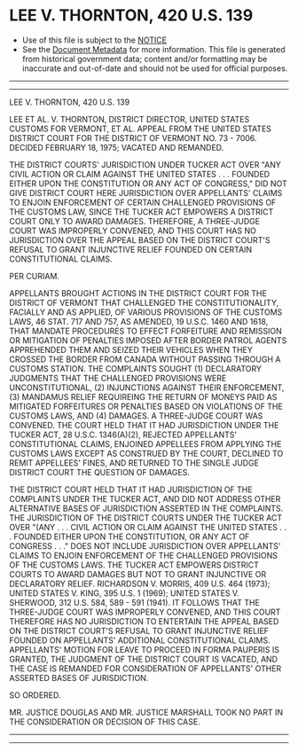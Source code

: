 ---
---

# LEE V. THORNTON, 420 U.S. 139

* Use of this file is subject to the [NOTICE](https://github.com/publicdocs/notice/blob/master/NOTICE)
* See the [Document Metadata](../../../) for more information.
  This file is generated from historical government data; content and/or formatting may be inaccurate and out-of-date and should not be used for official purposes.

----------
----------

LEE V. THORNTON, 420 U.S. 139

LEE ET AL. V. THORNTON, DISTRICT DIRECTOR, UNITED STATES CUSTOMS FOR VERMONT, ET AL. APPEAL FROM THE UNITED STATES DISTRICT COURT FOR THE DISTRICT OF VERMONT NO. 73 - 7006.  DECIDED FEBRUARY 18, 1975; VACATED AND REMANDED.

THE DISTRICT COURTS' JURISDICTION UNDER TUCKER ACT OVER "ANY CIVIL ACTION OR CLAIM AGAINST THE UNITED STATES . . . FOUNDED EITHER UPON THE CONSTITUTION OR ANY ACT OF CONGRESS," DID NOT GIVE DISTRICT COURT HERE JURISDICTION OVER APPELLANTS' CLAIMS TO ENJOIN ENFORCEMENT OF CERTAIN CHALLENGED PROVISIONS OF THE CUSTOMS LAW, SINCE THE TUCKER ACT EMPOWERS A DISTRICT COURT ONLY TO AWARD DAMAGES.  THEREFORE, A THREE-JUDGE COURT WAS IMPROPERLY CONVENED, AND THIS COURT HAS NO JURISDICTION OVER THE APPEAL BASED ON THE DISTRICT COURT'S REFUSAL TO GRANT INJUNCTIVE RELIEF FOUNDED ON CERTAIN CONSTITUTIONAL CLAIMS.

PER CURIAM.

APPELLANTS BROUGHT ACTIONS IN THE DISTRICT COURT FOR THE DISTRICT OF VERMONT THAT CHALLENGED THE CONSTITUTIONALITY, FACIALLY AND AS APPLIED, OF VARIOUS PROVISIONS OF THE CUSTOMS LAWS, 46 STAT. 717 AND 757, AS AMENDED, 19 U.S.C. 1460 AND 1618, THAT MANDATE PROCEDURES TO EFFECT FORFEITURE AND REMISSION OR MITIGATION OF PENALTIES IMPOSED AFTER BORDER PATROL AGENTS APPREHENDED THEM AND SEIZED THEIR VEHICLES WHEN THEY CROSSED THE BORDER FROM CANADA WITHOUT PASSING THROUGH A CUSTOMS STATION.  THE COMPLAINTS SOUGHT (1) DECLARATORY JUDGMENTS THAT THE CHALLENGED PROVISIONS WERE UNCONSTITUTIONAL, (2) INJUNCTIONS AGAINST THEIR ENFORCEMENT, (3) MANDAMUS RELIEF REQUIREING THE RETURN OF MONEYS PAID AS MITIGATED FORFEITURES OR PENALTIES BASED ON VIOLATIONS OF THE CUSTOMS LAWS, AND (4) DAMAGES.  A THREE-JUDGE COURT WAS CONVENED.  THE COURT HELD THAT IT HAD JURISDICTION UNDER THE TUCKER ACT, 28 U.S.C. 1346(A)(2), REJECTED APPELLANTS' CONSTITUTIONAL CLAIMS, ENJOINED APPELLEES FROM APPLYING THE CUSTOMS LAWS EXCEPT AS CONSTRUED BY THE COURT, DECLINED TO REMIT APPELLEES' FINES, AND RETURNED TO THE SINGLE JUDGE DISTRICT COURT THE QUESTION OF DAMAGES.

THE DISTRICT COURT HELD THAT IT HAD JURISDICTION OF THE COMPLAINTS UNDER THE TUCKER ACT, AND DID NOT ADDRESS OTHER ALTERNATIVE BASES OF JURISDICTION ASSERTED IN THE COMPLAINTS.  THE JURISDICTION OF THE DISTRICT COURTS UNDER THE TUCKER ACT OVER "(ANY . . . CIVIL ACTION OR CLAIM AGAINST THE UNITED STATES . . . FOUNDED EITHER UPON THE CONSTITUTION, OR ANY ACT OF CONGRESS . . ."  DOES NOT INCLUDE JURISDICTION OVER APPELLANTS' CLAIMS TO ENJOIN ENFORCEMENT OF THE CHALLENGED PROVISIONS OF THE CUSTOMS LAWS.  THE TUCKER ACT EMPOWERS DISTRICT COURTS TO AWARD DAMAGES BUT NOT TO GRANT INJUNCTIVE OR DECLARATORY RELIEF.  RICHARDSON V. MORRIS, 409 U.S. 464 (1973); UNITED STATES V. KING, 395 U.S. 1 (1969); UNITED STATES V. SHERWOOD, 312 U.S. 584, 589 - 591 (1941).  IT FOLLOWS THAT THE THREE-JUDGE COURT WAS IMPROPERLY CONVENED, AND THIS COURT THEREFORE HAS NO JURISDICTION TO ENTERTAIN THE APPEAL BASED ON THE DISTRICT COURT'S REFUSAL TO GRANT INJUNCTIVE RELIEF FOUNDED ON APPELLANTS' ADDITIONAL CONSTITUTIONAL CLAIMS.  APPELLANTS' MOTION FOR LEAVE TO PROCEED IN FORMA PAUPERIS IS GRANTED, THE JUDGMENT OF THE DISTRICT COURT IS VACATED, AND THE CASE IS REMANDED FOR CONSIDERATION OF APPELLANTS' OTHER ASSERTED BASES OF JURISDICTION.

SO ORDERED.

MR. JUSTICE DOUGLAS AND MR. JUSTICE MARSHALL TOOK NO PART IN THE CONSIDERATION OR DECISION OF THIS CASE.


----------
----------


